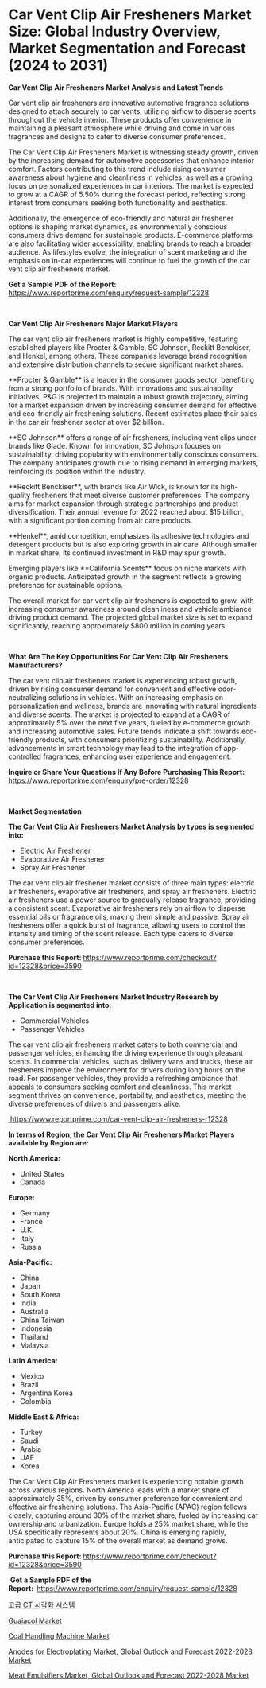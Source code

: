 <p><h1>Car Vent Clip Air Fresheners Market Size: Global Industry Overview, Market Segmentation and Forecast (2024 to 2031)</h1></p><p><strong>Car Vent Clip Air Fresheners Market Analysis and Latest Trends</strong></p>
<p><p>Car vent clip air fresheners are innovative automotive fragrance solutions designed to attach securely to car vents, utilizing airflow to disperse scents throughout the vehicle interior. These products offer convenience in maintaining a pleasant atmosphere while driving and come in various fragrances and designs to cater to diverse consumer preferences.</p><p>The Car Vent Clip Air Fresheners Market is witnessing steady growth, driven by the increasing demand for automotive accessories that enhance interior comfort. Factors contributing to this trend include rising consumer awareness about hygiene and cleanliness in vehicles, as well as a growing focus on personalized experiences in car interiors. The market is expected to grow at a CAGR of 5.50% during the forecast period, reflecting strong interest from consumers seeking both functionality and aesthetics.</p><p>Additionally, the emergence of eco-friendly and natural air freshener options is shaping market dynamics, as environmentally conscious consumers drive demand for sustainable products. E-commerce platforms are also facilitating wider accessibility, enabling brands to reach a broader audience. As lifestyles evolve, the integration of scent marketing and the emphasis on in-car experiences will continue to fuel the growth of the car vent clip air fresheners market.</p></p>
<p><strong>Get a Sample PDF of the Report:&nbsp;</strong> <a href="https://www.reportprime.com/enquiry/request-sample/12328">https://www.reportprime.com/enquiry/request-sample/12328</a></p>
<p>&nbsp;</p>
<p><strong>Car Vent Clip Air Fresheners Major Market Players</strong></p>
<p><p>The car vent clip air fresheners market is highly competitive, featuring established players like Procter & Gamble, SC Johnson, Reckitt Benckiser, and Henkel, among others. These companies leverage brand recognition and extensive distribution channels to secure significant market shares.</p><p>**Procter & Gamble** is a leader in the consumer goods sector, benefiting from a strong portfolio of brands. With innovations and sustainability initiatives, P&G is projected to maintain a robust growth trajectory, aiming for a market expansion driven by increasing consumer demand for effective and eco-friendly air freshening solutions. Recent estimates place their sales in the car air freshener sector at over $2 billion.</p><p>**SC Johnson** offers a range of air fresheners, including vent clips under brands like Glade. Known for innovation, SC Johnson focuses on sustainability, driving popularity with environmentally conscious consumers. The company anticipates growth due to rising demand in emerging markets, reinforcing its position within the industry.</p><p>**Reckitt Benckiser**, with brands like Air Wick, is known for its high-quality fresheners that meet diverse customer preferences. The company aims for market expansion through strategic partnerships and product diversification. Their annual revenue for 2022 reached about $15 billion, with a significant portion coming from air care products.</p><p>**Henkel**, amid competition, emphasizes its adhesive technologies and detergent products but is also exploring growth in air care. Although smaller in market share, its continued investment in R&D may spur growth.</p><p>Emerging players like **California Scents** focus on niche markets with organic products. Anticipated growth in the segment reflects a growing preference for sustainable options.</p><p>The overall market for car vent clip air fresheners is expected to grow, with increasing consumer awareness around cleanliness and vehicle ambiance driving product demand. The projected global market size is set to expand significantly, reaching approximately $800 million in coming years.</p></p>
<p>&nbsp;</p>
<p><strong>What Are The Key Opportunities For Car Vent Clip Air Fresheners Manufacturers?</strong></p>
<p><p>The car vent clip air fresheners market is experiencing robust growth, driven by rising consumer demand for convenient and effective odor-neutralizing solutions in vehicles. With an increasing emphasis on personalization and wellness, brands are innovating with natural ingredients and diverse scents. The market is projected to expand at a CAGR of approximately 5% over the next five years, fueled by e-commerce growth and increasing automotive sales. Future trends indicate a shift towards eco-friendly products, with consumers prioritizing sustainability. Additionally, advancements in smart technology may lead to the integration of app-controlled fragrances, enhancing user experience and engagement.</p></p>
<p><strong>Inquire or Share Your Questions If Any Before Purchasing This Report:</strong> <a href="https://www.reportprime.com/enquiry/pre-order/12328">https://www.reportprime.com/enquiry/pre-order/12328</a></p>
<p>&nbsp;</p>
<p><strong>Market Segmentation</strong></p>
<p><strong>The Car Vent Clip Air Fresheners Market Analysis by types is segmented into:</strong></p>
<p><ul><li>Electric Air Freshener</li><li>Evaporative Air Freshener</li><li>Spray Air Freshener</li></ul></p>
<p><p>The car vent clip air freshener market consists of three main types: electric air fresheners, evaporative air fresheners, and spray air fresheners. Electric air fresheners use a power source to gradually release fragrance, providing a consistent scent. Evaporative air fresheners rely on airflow to disperse essential oils or fragrance oils, making them simple and passive. Spray air fresheners offer a quick burst of fragrance, allowing users to control the intensity and timing of the scent release. Each type caters to diverse consumer preferences.</p></p>
<p><strong>Purchase this Report:&nbsp;</strong><a href="https://www.reportprime.com/checkout?id=12328&price=3590">https://www.reportprime.com/checkout?id=12328&price=3590</a></p>
<p>&nbsp;</p>
<p><strong>The Car Vent Clip Air Fresheners Market Industry Research by Application is segmented into:</strong></p>
<p><ul><li>Commercial Vehicles</li><li>Passenger Vehicles</li></ul></p>
<p><p>The car vent clip air fresheners market caters to both commercial and passenger vehicles, enhancing the driving experience through pleasant scents. In commercial vehicles, such as delivery vans and trucks, these air fresheners improve the environment for drivers during long hours on the road. For passenger vehicles, they provide a refreshing ambiance that appeals to consumers seeking comfort and cleanliness. This market segment thrives on convenience, portability, and aesthetics, meeting the diverse preferences of drivers and passengers alike.</p></p>
<p><a href="https://www.reportprime.com/car-vent-clip-air-fresheners-r12328">&nbsp;https://www.reportprime.com/car-vent-clip-air-fresheners-r12328</a></p>
<p><strong>In terms of Region, the Car Vent Clip Air Fresheners Market Players available by Region are:</strong></p>
<p>
    <p> <strong> North America: </strong>
        <ul>
            <li>United States</li>
            <li>Canada</li>
        </ul>
        </p> 
    <p> <strong> Europe: </strong>
        <ul>
            <li>Germany</li>
            <li>France</li>
            <li>U.K.</li>
            <li>Italy</li>
            <li>Russia</li>
        </ul>
        </p> 
    <p> <strong> Asia-Pacific: </strong>
        <ul>
            <li>China</li>
            <li>Japan</li>
            <li>South Korea</li>
            <li>India</li>
            <li>Australia</li>
            <li>China Taiwan</li>
            <li>Indonesia</li>
            <li>Thailand</li>
            <li>Malaysia</li>
        </ul>
        </p> 
    <p> <strong> Latin America: </strong>
        <ul>
            <li>Mexico</li>
            <li>Brazil</li>
            <li>Argentina Korea</li>
            <li>Colombia</li>
        </ul>
        </p> 
    <p> <strong> Middle East & Africa: </strong>
        <ul>
            <li>Turkey</li>
            <li>Saudi</li>
            <li>Arabia</li>
            <li>UAE</li>
            <li>Korea</li>
        </ul>
    </p>
    </p>
<p><p>The Car Vent Clip Air Fresheners market is experiencing notable growth across various regions. North America leads with a market share of approximately 35%, driven by consumer preference for convenient and effective air freshening solutions. The Asia-Pacific (APAC) region follows closely, capturing around 30% of the market share, fueled by increasing car ownership and urbanization. Europe holds a 25% market share, while the USA specifically represents about 20%. China is emerging rapidly, anticipated to capture 15% of the overall market as demand grows.</p></p>
<p><strong>Purchase this Report: </strong><a href="https://www.reportprime.com/checkout?id=12328&price=3590">https://www.reportprime.com/checkout?id=12328&price=3590</a></p>
<p>&nbsp;<strong>Get a Sample PDF of the Report:&nbsp;&nbsp;</strong><a href="https://www.reportprime.com/enquiry/request-sample/12328">https://www.reportprime.com/enquiry/request-sample/12328</a></p>
<p><strong></strong></p>
<p><p><a href="https://medium.com/@petbigbeepjn/%EA%B8%80%EB%A1%9C%EB%B2%8C-%EA%B3%A0%EA%B8%89-ct-%EC%8B%9C%EA%B0%81%ED%99%94-%EC%8B%9C%EC%8A%A4%ED%85%9C-%EC%82%B0%EC%97%85-%EC%97%B0%EA%B5%AC-%EB%B3%B4%EA%B3%A0%EC%84%9C-%EA%B2%BD%EC%9F%81-%ED%99%98%EA%B2%BD-%EC%8B%9C%EC%9E%A5-%EA%B7%9C%EB%AA%A8-%EC%A7%80%EC%97%AD-%ED%98%84%ED%99%A9-%EB%B0%8F-%EC%A0%84%EB%A7%9D-%EC%98%88%EC%B8%A1-2024-2031-47090ee18377">고급 CT 시각화 시스템</a></p><p><a href="https://medium.com/@jhydehele7/driving-market-forces-in-the-guaiacol-market-market-trends-and-future-forecasts-till-2031-ca7c0c24b1fd">Guaiacol Market</a></p><p><a href="https://issuu.com/reportprime-2/docs/coal-handling-machine-market-size-2_b8cb12a3bacfa6">Coal Handling Machine Market</a></p><p><a href="https://www.linkedin.com/pulse/anodes-electroplating-market-global-outlook-forecast-2022-2028-gz0xe?trackingId=96usXPg2TkqE72AzRCaBTQ%3D%3D">Anodes for Electroplating Market, Global Outlook and Forecast 2022-2028 Market</a></p><p><a href="https://www.linkedin.com/pulse/meat-emulsifiers-market-global-outlook-forecast-2022-2028-research-l4rpf?trackingId=T9ffWqR7RjCOHj0v8RE30Q%3D%3D">Meat Emulsifiers Market, Global Outlook and Forecast 2022-2028 Market</a></p></p>